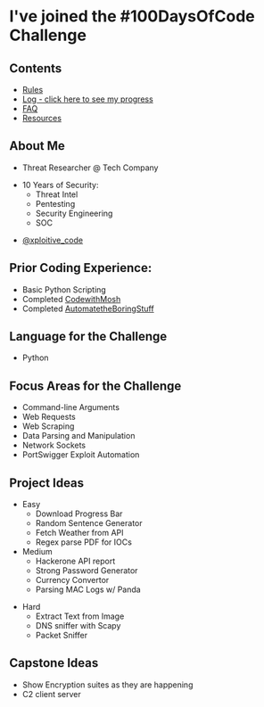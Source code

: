 # I've joined the #100DaysOfCode Challenge

## Contents

* [Rules](rules.md)
* [Log - click here to see my progress](log.md)
* [FAQ](FAQ.md)
* [Resources](resources.md)

## About Me

* Threat Researcher @ Tech Company

- 10 Years of Security:
  - Threat Intel
  - Pentesting
  - Security Engineering
  - SOC

* [@xploitive_code](https://twitter.com/Xploitive_code) 

## Prior Coding Experience:
* Basic Python Scripting
* Completed [CodewithMosh](https://codewithmosh.com/p/python-programming-course-beginners)
* Completed [AutomatetheBoringStuff](https://automatetheboringstuff.com/)

## Language for the Challenge
- Python

## Focus Areas for the Challenge
- Command-line Arguments
- Web Requests
- Web Scraping
- Data Parsing and Manipulation
- Network Sockets
- PortSwigger Exploit Automation


## Project Ideas
- Easy
  - Download Progress Bar
  - Random Sentence Generator
  - Fetch Weather from API
  - Regex parse PDF for IOCs
- Medium
  - Hackerone API report
  - Strong Password Generator
  - Currency Convertor
  - Parsing MAC Logs w/ Panda
* Hard
  - Extract Text from Image
  - DNS sniffer with Scapy
  - Packet Sniffer

## Capstone Ideas
- Show Encryption suites as they are happening
- C2 client server


